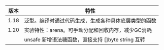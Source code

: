 | 版本 | 特性                                                 |
| ---- | ---------------------------------------------------- |
| 1.18 | 泛型。编译时通过代码生成，生成各种具体底层类型的函数 |
| 1.20 | 实验特性：arena。可手动分配和回收内存，减少GC消耗    |
|      | unsafe 新增语法糖函数，直接支持 []byte string 互转   |

